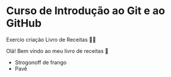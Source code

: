 # Curso de Introdução ao Git e ao GitHub

Exercio criação Livro de Receitas :man_cook:

Olá! Bem vindo ao meu livro de receitas :wave:

- Strogonoff de frango
- Pavê

